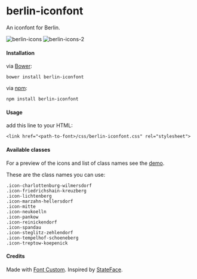 berlin-iconfont
===============

An iconfont for Berlin.

![berlin-icons](http://i.imgur.com/6R0gyqt.png)
![berlin-icons-2](http://i.imgur.com/BSUce91.png)

#### Installation

via [Bower](http://bower.io/):
```
bower install berlin-iconfont
```

via [npm](https://www.npmjs.com/):
```
npm install berlin-iconfont
```

#### Usage

add this line to your HTML:

```
<link href="<path-to-font>/css/berlin-iconfont.css" rel="stylesheet">
```

#### Available classes

For a preview of the icons and list of class names see the [demo](http://apps.webkid.io/berlin-iconfont).

These are the class names you can use:

```
.icon-charlottenburg-wilmersdorf
.icon-friedrichshain-kreuzberg
.icon-lichtenberg
.icon-marzahn-hellersdorf
.icon-mitte
.icon-neukoelln
.icon-pankow
.icon-reinickendorf
.icon-spandau
.icon-steglitz-zehlendorf
.icon-tempelhof-schoeneberg
.icon-treptow-koepenick
```

#### Credits

Made with [Font Custom](http://fontcustom.com/).
Inspired by [StateFace](http://propublica.github.io/stateface/).
